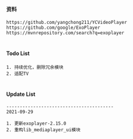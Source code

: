 #
#### 资料
```
https://github.com/yangchong211/YCVideoPlayer
https://github.com/google/ExoPlayer
https://mvnrepository.com/search?q=exoplayer
```

#
#### Todo List
```
1. 持续优化，删除冗余模块
2. 适配TV
```

#
#### Update List
```
----------------------------------------
2021-09-29

1. 更新exoplayer-2.15.0
2. 重构lib_mediaplayer_ui模块
```

